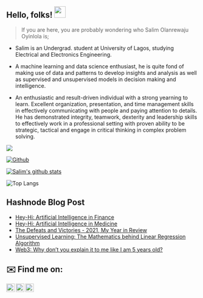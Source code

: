 
## Hello, folks! <img src="https://raw.githubusercontent.com/MartinHeinz/MartinHeinz/master/wave.gif" width="30px">

> If you are here, you are probably wondering who Salim Olanrewaju Oyinlola is; 

- Salim is an Undergrad. student at University of Lagos, studying Electrical and Electronics Engineering.

- A machine learning and data science enthusiast, he is quite fond of making use of data and patterns to develop insights and analysis as well as supervised and unsupervised models in decision making and intelligence.

- An enthusiastic and result-driven individual with a strong yearning to learn. Excellent organization, presentation, and time management skills in effectively communicating with people and paying attention to details. He has demonstrated integrity, teamwork, dexterity and leadership skills to effectively work in a professional setting with proven ability to be strategic, tactical and engage in critical thinking in complex problem solving.
 
![](https://visitor-badge.laobi.icu/badge?page_id=salimcodes.salimcodes)

[![Github](https://img.shields.io/github/followers/salimcodes?label=Follow&style=social)](https://github.com/salimcodes)

[![Salim's github stats](https://github-readme-stats.vercel.app/api?username=salimcodes)](https://github.com/salimcodes/github-readme-stats&theme=blue)

![Top Langs](https://github-readme-stats.vercel.app/api/top-langs/?username=salimcodes&theme=blue)

## Hashnode Blog Post
<!-- HASHNODE:START -->
- [Hey-Hi: Artificial Intelligence in Finance](https://salimcodes.hashnode.dev/hey-hi-artificial-intelligence-in-finance-1)
- [Hey-Hi: Artificial Intelligence in Medicine](https://salimcodes.hashnode.dev/hey-hi-artificial-intelligence-in-medicine)
- [The Defeats and Victories - 2021, My Year in Review](https://salimcodes.hashnode.dev/the-defeats-and-victories-2021-my-year-in-review)
- [Unsupervised Learning: The Mathematics behind Linear Regression Algorithm](https://salimcodes.hashnode.dev/unsupervised-learning-the-mathematics-behind-linear-regression-algorithm)
- [Web3: Why don’t you explain it to me like I am 5 years old?](https://salimcodes.hashnode.dev/web3-why-dont-you-explain-it-to-me-like-i-am-5-years-old)
<!-- HASHNODE:END -->


## ✉️ Find me on:

[<img align="left" alt="salimopines | Twitter" width="22px" src="https://cdn.jsdelivr.net/npm/simple-icons@v3/icons/twitter.svg" />](https://twitter.com/salimopines)
[<img align="left" alt="Salim Oyinlola | LinkedIn" width="22px" src="https://cdn.jsdelivr.net/npm/simple-icons@v3/icons/linkedin.svg" />](https://www.linkedin.com/in/salim-oyinlola/)
[<img align="left" alt="Salim.Ingram | Instagram" width="22px" src="https://cdn.jsdelivr.net/npm/simple-icons@v3/icons/instagram.svg" />](https://www.instagram.com/salim.ingram)

